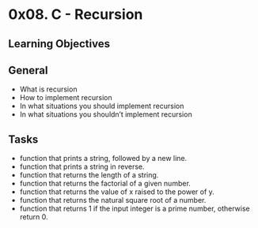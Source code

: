 # 0x08. C - Recursion

## Learning Objectives

## General

- What is recursion
- How to implement recursion
- In what situations you should implement recursion
- In what situations you shouldn’t implement recursion

## Tasks

- function that prints a string, followed by a new line.
- function that prints a string in reverse.
- function that returns the length of a string.
- function that returns the factorial of a given number.
- function that returns the value of x raised to the power of y.
- function that returns the natural square root of a number.
- function that returns 1 if the input integer is a prime number, otherwise return 0.
